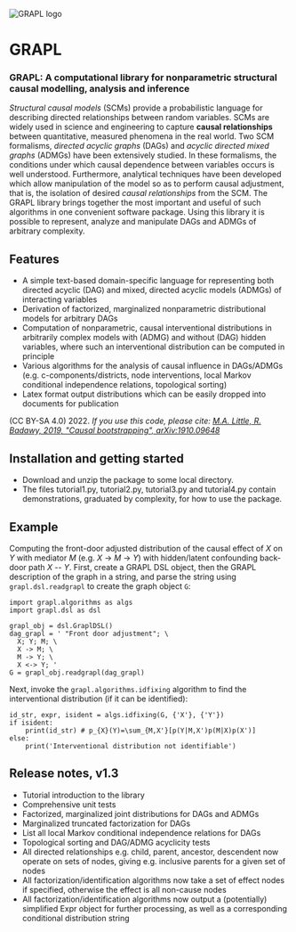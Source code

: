 ![GRAPL logo](https://raw.githubusercontent.com/max-little/GRAPL/main/grapl.png)
# GRAPL
### GRAPL: A computational library for nonparametric structural causal modelling, analysis and inference

*Structural causal models* (SCMs) provide a probabilistic language for describing directed relationships between random variables. SCMs are widely used in science and engineering to capture **causal relationships** between quantitative, measured phenomena in the real world. Two SCM formalisms, *directed acyclic graphs* (DAGs) and *acyclic directed mixed graphs* (ADMGs) have been extensively studied. In these formalisms, the conditions under which causal dependence between variables occurs is well understood. Furthermore, analytical techniques have been developed which allow manipulation of the model so as to perform causal adjustment, that is, the isolation of desired *causal relationships* from the SCM. The GRAPL library brings together the most important and useful of such algorithms in one convenient software package. Using this library it is possible to represent, analyze and manipulate DAGs and ADMGs of arbitrary complexity.

## Features
- A simple text-based domain-specific language for representing both directed acyclic (DAG) and mixed, directed acyclic models (ADMGs) of interacting variables
- Derivation of factorized, marginalized nonparametric distributional models for arbitrary DAGs
- Computation of nonparametric, causal interventional distributions in arbitrarily complex models with (ADMG) and without (DAG) hidden variables, where such an interventional distribution can be computed in principle
- Various algorithms for the analysis of causal influence in DAGs/ADMGs (e.g. c-components/districts, node interventions, local Markov conditional independence relations, topological sorting)
- Latex format output distributions which can be easily dropped into documents for publication

(CC BY-SA 4.0) 2022. *If you use this code, please cite: [M.A. Little, R. Badawy, 2019, "Causal bootstrapping", arXiv:1910.09648](https://arxiv.org/abs/1910.09648)*

## Installation and getting started
- Download and unzip the package to some local directory.
- The files tutorial1.py, tutorial2.py, tutorial3.py and tutorial4.py contain demonstrations, graduated by complexity, for how to use the package.

## Example

Computing the front-door adjusted distribution of the causal effect of *X* on *Y* with mediator *M* (e.g. *X* -> *M* -> *Y*) with hidden/latent confounding back-door path *X* -- *Y*. First, create a GRAPL DSL object, then the GRAPL description of the graph in a string, and parse the string using `grapl.dsl.readgrapl` to create the graph object `G`:

```
import grapl.algorithms as algs
import grapl.dsl as dsl

grapl_obj = dsl.GraplDSL()
dag_grapl = ' "Front door adjustment"; \
  X; Y; M; \
  X -> M; \
  M -> Y; \
  X <-> Y; '
G = grapl_obj.readgrapl(dag_grapl)
```

Next, invoke the `grapl.algorithms.idfixing` algorithm to find the interventional distribution (if it can be identified):

```
id_str, expr, isident = algs.idfixing(G, {'X'}, {'Y'})
if isident:
    print(id_str) # p_{X}(Y)=\sum_{M,X'}[p(Y|M,X')p(M|X)p(X')]
else:
    print('Interventional distribution not identifiable')
```

## Release notes, v1.3
- Tutorial introduction to the library
- Comprehensive unit tests
- Factorized, marginalized joint distributions for DAGs and ADMGs
- Marginalized truncated factorization for DAGs
- List all local Markov conditional independence relations for DAGs
- Topological sorting and DAG/ADMG acyclicity tests
- All directed relationships e.g. child, parent, ancestor, descendent now operate on sets of nodes, giving e.g. inclusive parents for a given set of nodes
- All factorization/identification algorithms now take a set of effect nodes if specified, otherwise the effect is all non-cause nodes
- All factorization/identification algorithms now output a (potentially) simplified  Expr object for further processing, as well as a corresponding conditional distribution string
